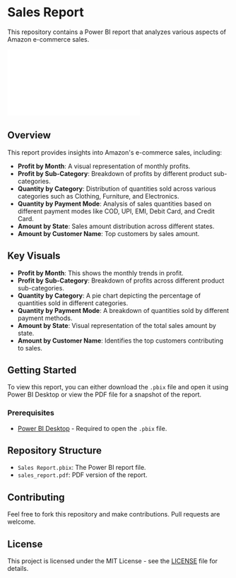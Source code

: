 # Sales Report

This repository contains a Power BI report that analyzes various aspects of Amazon e-commerce sales.

![Sales Report](./sales_report.pdf)

## Overview

This report provides insights into Amazon's e-commerce sales, including:
- **Profit by Month**: A visual representation of monthly profits.
- **Profit by Sub-Category**: Breakdown of profits by different product sub-categories.
- **Quantity by Category**: Distribution of quantities sold across various categories such as Clothing, Furniture, and Electronics.
- **Quantity by Payment Mode**: Analysis of sales quantities based on different payment modes like COD, UPI, EMI, Debit Card, and Credit Card.
- **Amount by State**: Sales amount distribution across different states.
- **Amount by Customer Name**: Top customers by sales amount.

## Key Visuals

- **Profit by Month**: This shows the monthly trends in profit.
- **Profit by Sub-Category**: Breakdown of profits across different product sub-categories.
- **Quantity by Category**: A pie chart depicting the percentage of quantities sold in different categories.
- **Quantity by Payment Mode**: A breakdown of quantities sold by different payment methods.
- **Amount by State**: Visual representation of the total sales amount by state.
- **Amount by Customer Name**: Identifies the top customers contributing to sales.

## Getting Started

To view this report, you can either download the `.pbix` file and open it using Power BI Desktop or view the PDF file for a snapshot of the report.

### Prerequisites

- [Power BI Desktop](https://powerbi.microsoft.com/desktop/) - Required to open the `.pbix` file.

## Repository Structure

- `Sales Report.pbix`: The Power BI report file.
- `sales_report.pdf`: PDF version of the report.

## Contributing

Feel free to fork this repository and make contributions. Pull requests are welcome.

## License

This project is licensed under the MIT License - see the [LICENSE](LICENSE) file for details.
